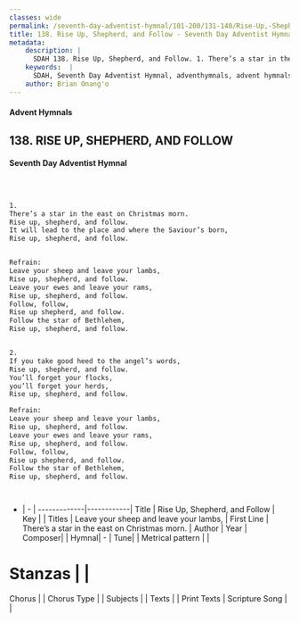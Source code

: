 ```yaml
---
classes: wide
permalink: /seventh-day-adventist-hymnal/101-200/131-140/Rise-Up,-Shepherd,-and-Follow/
title: 138. Rise Up, Shepherd, and Follow - Seventh Day Adventist Hymnal
metadata:
    description: |
      SDAH 138. Rise Up, Shepherd, and Follow. 1. There’s a star in the east on Christmas morn. Rise up, shepherd, and follow. It will lead to the place and where the Saviour’s born, Rise up, shepherd, and follow. 
    keywords:  |
      SDAH, Seventh Day Adventist Hymnal, adventhymnals, advent hymnals, Rise Up, Shepherd, and Follow, There’s a star in the east on Christmas morn. ,Leave your sheep and leave your lambs,
    author: Brian Onang'o
---
```


#### Advent Hymnals
## 138. RISE UP, SHEPHERD, AND FOLLOW
#### Seventh Day Adventist Hymnal

```txt



1.
There’s a star in the east on Christmas morn.
Rise up, shepherd, and follow.
It will lead to the place and where the Saviour’s born,
Rise up, shepherd, and follow.


Refrain:
Leave your sheep and leave your lambs,
Rise up, shepherd, and follow.
Leave your ewes and leave your rams,
Rise up, shepherd, and follow.
Follow, follow,
Rise up shepherd, and follow.
Follow the star of Bethlehem,
Rise up, shepherd, and follow.


2.
If you take good heed to the angel’s words,
Rise up, shepherd, and follow.
You’ll forget your flocks,
you’ll forget your herds,
Rise up, shepherd, and follow.

Refrain:
Leave your sheep and leave your lambs,
Rise up, shepherd, and follow.
Leave your ewes and leave your rams,
Rise up, shepherd, and follow.
Follow, follow,
Rise up shepherd, and follow.
Follow the star of Bethlehem,
Rise up, shepherd, and follow.




```

- |   -  |
-------------|------------|
Title | Rise Up, Shepherd, and Follow |
Key |  |
Titles | Leave your sheep and leave your lambs, |
First Line | There’s a star in the east on Christmas morn. |
Author | 
Year | 
Composer|  |
Hymnal|  - |
Tune|  |
Metrical pattern | |
# Stanzas |  |
Chorus |  |
Chorus Type |  |
Subjects |  |
Texts |  |
Print Texts | 
Scripture Song |  |
  

